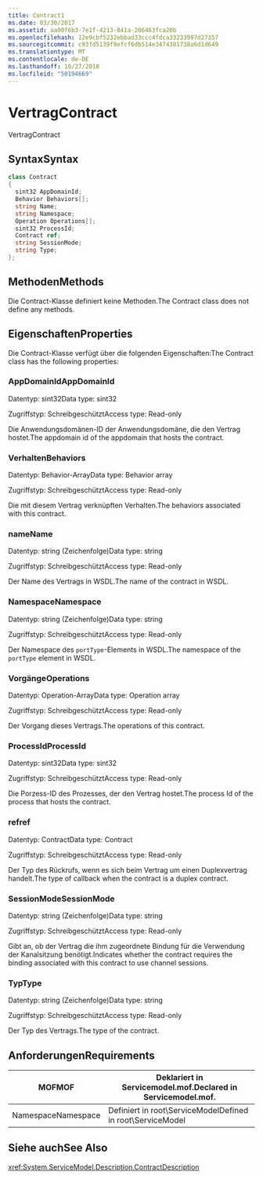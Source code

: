 ```yaml
---
title: Contract1
ms.date: 03/30/2017
ms.assetid: aa00f6b3-7e1f-4213-841a-206463fca20b
ms.openlocfilehash: 12e9cbf5232ebbad33ccc4fdca33233997d27357
ms.sourcegitcommit: c93fd5139f9efcf6db514e3474301738a6d1d649
ms.translationtype: MT
ms.contentlocale: de-DE
ms.lasthandoff: 10/27/2018
ms.locfileid: "50194669"
---
```

# <a name="contract"></a><span data-ttu-id="e2fbf-102">Vertrag</span><span class="sxs-lookup"><span data-stu-id="e2fbf-102">Contract</span></span>
<span data-ttu-id="e2fbf-103">Vertrag</span><span class="sxs-lookup"><span data-stu-id="e2fbf-103">Contract</span></span>  
  
## <a name="syntax"></a><span data-ttu-id="e2fbf-104">Syntax</span><span class="sxs-lookup"><span data-stu-id="e2fbf-104">Syntax</span></span>  
  
```csharp
class Contract  
{  
  sint32 AppDomainId;  
  Behavior Behaviors[];  
  string Name;  
  string Namespace;  
  Operation Operations[];  
  sint32 ProcessId;  
  Contract ref;  
  string SessionMode;  
  string Type;  
};  
```  
  
## <a name="methods"></a><span data-ttu-id="e2fbf-105">Methoden</span><span class="sxs-lookup"><span data-stu-id="e2fbf-105">Methods</span></span>  
 <span data-ttu-id="e2fbf-106">Die Contract-Klasse definiert keine Methoden.</span><span class="sxs-lookup"><span data-stu-id="e2fbf-106">The Contract class does not define any methods.</span></span>  
  
## <a name="properties"></a><span data-ttu-id="e2fbf-107">Eigenschaften</span><span class="sxs-lookup"><span data-stu-id="e2fbf-107">Properties</span></span>  
 <span data-ttu-id="e2fbf-108">Die Contract-Klasse verfügt über die folgenden Eigenschaften:</span><span class="sxs-lookup"><span data-stu-id="e2fbf-108">The Contract class has the following properties:</span></span>  
  
### <a name="appdomainid"></a><span data-ttu-id="e2fbf-109">AppDomainId</span><span class="sxs-lookup"><span data-stu-id="e2fbf-109">AppDomainId</span></span>  
 <span data-ttu-id="e2fbf-110">Datentyp: sint32</span><span class="sxs-lookup"><span data-stu-id="e2fbf-110">Data type: sint32</span></span>  
  
 <span data-ttu-id="e2fbf-111">Zugriffstyp: Schreibgeschützt</span><span class="sxs-lookup"><span data-stu-id="e2fbf-111">Access type: Read-only</span></span>  
  
 <span data-ttu-id="e2fbf-112">Die Anwendungsdomänen-ID der Anwendungsdomäne, die den Vertrag hostet.</span><span class="sxs-lookup"><span data-stu-id="e2fbf-112">The appdomain id of the appdomain that hosts the contract.</span></span>  
  
### <a name="behaviors"></a><span data-ttu-id="e2fbf-113">Verhalten</span><span class="sxs-lookup"><span data-stu-id="e2fbf-113">Behaviors</span></span>  
 <span data-ttu-id="e2fbf-114">Datentyp: Behavior-Array</span><span class="sxs-lookup"><span data-stu-id="e2fbf-114">Data type: Behavior array</span></span>  
  
 <span data-ttu-id="e2fbf-115">Zugriffstyp: Schreibgeschützt</span><span class="sxs-lookup"><span data-stu-id="e2fbf-115">Access type: Read-only</span></span>  
  
 <span data-ttu-id="e2fbf-116">Die mit diesem Vertrag verknüpften Verhalten.</span><span class="sxs-lookup"><span data-stu-id="e2fbf-116">The behaviors associated with this contract.</span></span>  
  
### <a name="name"></a><span data-ttu-id="e2fbf-117">name</span><span class="sxs-lookup"><span data-stu-id="e2fbf-117">Name</span></span>  
 <span data-ttu-id="e2fbf-118">Datentyp: string (Zeichenfolge)</span><span class="sxs-lookup"><span data-stu-id="e2fbf-118">Data type: string</span></span>  
  
 <span data-ttu-id="e2fbf-119">Zugriffstyp: Schreibgeschützt</span><span class="sxs-lookup"><span data-stu-id="e2fbf-119">Access type: Read-only</span></span>  
  
 <span data-ttu-id="e2fbf-120">Der Name des Vertrags in WSDL.</span><span class="sxs-lookup"><span data-stu-id="e2fbf-120">The name of the contract in WSDL.</span></span>  
  
### <a name="namespace"></a><span data-ttu-id="e2fbf-121">Namespace</span><span class="sxs-lookup"><span data-stu-id="e2fbf-121">Namespace</span></span>  
 <span data-ttu-id="e2fbf-122">Datentyp: string (Zeichenfolge)</span><span class="sxs-lookup"><span data-stu-id="e2fbf-122">Data type: string</span></span>  
  
 <span data-ttu-id="e2fbf-123">Zugriffstyp: Schreibgeschützt</span><span class="sxs-lookup"><span data-stu-id="e2fbf-123">Access type: Read-only</span></span>  
  
 <span data-ttu-id="e2fbf-124">Der Namespace des `portType`-Elements in WSDL.</span><span class="sxs-lookup"><span data-stu-id="e2fbf-124">The namespace of the `portType` element in WSDL.</span></span>  
  
### <a name="operations"></a><span data-ttu-id="e2fbf-125">Vorgänge</span><span class="sxs-lookup"><span data-stu-id="e2fbf-125">Operations</span></span>  
 <span data-ttu-id="e2fbf-126">Datentyp: Operation-Array</span><span class="sxs-lookup"><span data-stu-id="e2fbf-126">Data type: Operation array</span></span>  
  
 <span data-ttu-id="e2fbf-127">Zugriffstyp: Schreibgeschützt</span><span class="sxs-lookup"><span data-stu-id="e2fbf-127">Access type: Read-only</span></span>  
  
 <span data-ttu-id="e2fbf-128">Der Vorgang dieses Vertrags.</span><span class="sxs-lookup"><span data-stu-id="e2fbf-128">The operations of this contract.</span></span>  
  
### <a name="processid"></a><span data-ttu-id="e2fbf-129">ProcessId</span><span class="sxs-lookup"><span data-stu-id="e2fbf-129">ProcessId</span></span>  
 <span data-ttu-id="e2fbf-130">Datentyp: sint32</span><span class="sxs-lookup"><span data-stu-id="e2fbf-130">Data type: sint32</span></span>  
  
 <span data-ttu-id="e2fbf-131">Zugriffstyp: Schreibgeschützt</span><span class="sxs-lookup"><span data-stu-id="e2fbf-131">Access type: Read-only</span></span>  
  
 <span data-ttu-id="e2fbf-132">Die Porzess-ID des Prozesses, der den Vertrag hostet.</span><span class="sxs-lookup"><span data-stu-id="e2fbf-132">The process Id of the process that hosts the contract.</span></span>  
  
### <a name="ref"></a><span data-ttu-id="e2fbf-133">ref</span><span class="sxs-lookup"><span data-stu-id="e2fbf-133">ref</span></span>  
 <span data-ttu-id="e2fbf-134">Datentyp: Contract</span><span class="sxs-lookup"><span data-stu-id="e2fbf-134">Data type: Contract</span></span>  
  
 <span data-ttu-id="e2fbf-135">Zugriffstyp: Schreibgeschützt</span><span class="sxs-lookup"><span data-stu-id="e2fbf-135">Access type: Read-only</span></span>  
  
 <span data-ttu-id="e2fbf-136">Der Typ des Rückrufs, wenn es sich beim Vertrag um einen Duplexvertrag handelt.</span><span class="sxs-lookup"><span data-stu-id="e2fbf-136">The type of callback when the contract is a duplex contract.</span></span>  
  
### <a name="sessionmode"></a><span data-ttu-id="e2fbf-137">SessionMode</span><span class="sxs-lookup"><span data-stu-id="e2fbf-137">SessionMode</span></span>  
 <span data-ttu-id="e2fbf-138">Datentyp: string (Zeichenfolge)</span><span class="sxs-lookup"><span data-stu-id="e2fbf-138">Data type: string</span></span>  
  
 <span data-ttu-id="e2fbf-139">Zugriffstyp: Schreibgeschützt</span><span class="sxs-lookup"><span data-stu-id="e2fbf-139">Access type: Read-only</span></span>  
  
 <span data-ttu-id="e2fbf-140">Gibt an, ob der Vertrag die ihm zugeordnete Bindung für die Verwendung der Kanalsitzung benötigt.</span><span class="sxs-lookup"><span data-stu-id="e2fbf-140">Indicates whether the contract requires the binding associated with this contract to use channel sessions.</span></span>  
  
### <a name="type"></a><span data-ttu-id="e2fbf-141">Typ</span><span class="sxs-lookup"><span data-stu-id="e2fbf-141">Type</span></span>  
 <span data-ttu-id="e2fbf-142">Datentyp: string (Zeichenfolge)</span><span class="sxs-lookup"><span data-stu-id="e2fbf-142">Data type: string</span></span>  
  
 <span data-ttu-id="e2fbf-143">Zugriffstyp: Schreibgeschützt</span><span class="sxs-lookup"><span data-stu-id="e2fbf-143">Access type: Read-only</span></span>  
  
 <span data-ttu-id="e2fbf-144">Der Typ des Vertrags.</span><span class="sxs-lookup"><span data-stu-id="e2fbf-144">The type of the contract.</span></span>  
  
## <a name="requirements"></a><span data-ttu-id="e2fbf-145">Anforderungen</span><span class="sxs-lookup"><span data-stu-id="e2fbf-145">Requirements</span></span>  
  
|<span data-ttu-id="e2fbf-146">MOF</span><span class="sxs-lookup"><span data-stu-id="e2fbf-146">MOF</span></span>|<span data-ttu-id="e2fbf-147">Deklariert in Servicemodel.mof.</span><span class="sxs-lookup"><span data-stu-id="e2fbf-147">Declared in Servicemodel.mof.</span></span>|  
|---------|-----------------------------------|  
|<span data-ttu-id="e2fbf-148">Namespace</span><span class="sxs-lookup"><span data-stu-id="e2fbf-148">Namespace</span></span>|<span data-ttu-id="e2fbf-149">Definiert in root\ServiceModel</span><span class="sxs-lookup"><span data-stu-id="e2fbf-149">Defined in root\ServiceModel</span></span>|  
  
## <a name="see-also"></a><span data-ttu-id="e2fbf-150">Siehe auch</span><span class="sxs-lookup"><span data-stu-id="e2fbf-150">See Also</span></span>  
 <xref:System.ServiceModel.Description.ContractDescription>
